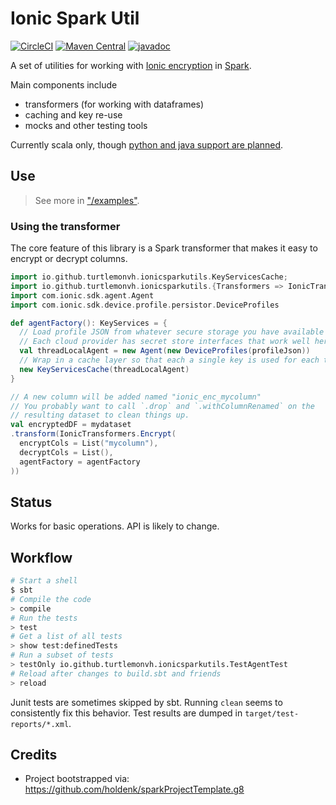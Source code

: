# Ionic Spark Util

[![CircleCI](https://circleci.com/gh/turtlemonvh/ionic-spark-utils.svg?style=svg)](https://circleci.com/gh/turtlemonvh/ionic-spark-utils)
[![Maven Central](https://maven-badges.herokuapp.com/maven-central/io.github.turtlemonvh/ionicsparkutils_2.12/badge.svg)](https://maven-badges.herokuapp.com/maven-central/io.github.turtlemonvh/ionicsparkutils_2.12)
[![javadoc](https://javadoc.io/badge2/io.github.turtlemonvh/ionicsparkutils_2.12/javadoc.svg)](https://javadoc.io/doc/io.github.turtlemonvh/ionicsparkutils_2.12)

A set of utilities for working with [Ionic encryption](https://ionic.com/developers/) in [Spark](https://spark.apache.org/).

Main components include

* transformers (for working with dataframes)
* caching and key re-use
* mocks and other testing tools

Currently scala only, though [python and java support are planned](https://github.com/turtlemonvh/ionic-spark-utils/issues/9).

## Use

> See more in ["/examples"](https://github.com/turtlemonvh/ionic-spark-utils/tree/master/examples).

### Using the transformer

The core feature of this library is a Spark transformer that makes it easy to encrypt or decrypt columns.

```scala
import io.github.turtlemonvh.ionicsparkutils.KeyServicesCache;
import io.github.turtlemonvh.ionicsparkutils.{Transformers => IonicTransformers};
import com.ionic.sdk.agent.Agent
import com.ionic.sdk.device.profile.persistor.DeviceProfiles

def agentFactory(): KeyServices = {
  // Load profile JSON from whatever secure storage you have available
  // Each cloud provider has secret store interfaces that work well here
  val threadLocalAgent = new Agent(new DeviceProfiles(profileJson))
  // Wrap in a cache layer so that each a single key is used for each transform operation
  new KeyServicesCache(threadLocalAgent)
}

// A new column will be added named "ionic_enc_mycolumn"
// You probably want to call `.drop` and `.withColumnRenamed` on the
// resulting dataset to clean things up.
val encryptedDF = mydataset
.transform(IonicTransformers.Encrypt(
  encryptCols = List("mycolumn"),
  decryptCols = List(),
  agentFactory = agentFactory
))
```

## Status

Works for basic operations. API is likely to change.

## Workflow

```bash
# Start a shell
$ sbt
# Compile the code
> compile
# Run the tests
> test
# Get a list of all tests
> show test:definedTests
# Run a subset of tests
> testOnly io.github.turtlemonvh.ionicsparkutils.TestAgentTest
# Reload after changes to build.sbt and friends
> reload
```

Junit tests are sometimes skipped by sbt. Running `clean` seems to consistently fix this behavior.  Test results are dumped in `target/test-reports/*.xml`.

## Credits

* Project bootstrapped via: https://github.com/holdenk/sparkProjectTemplate.g8

